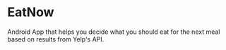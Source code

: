 EatNow
======

Android App that helps you decide what you should eat for the next meal based on results from Yelp's API.
